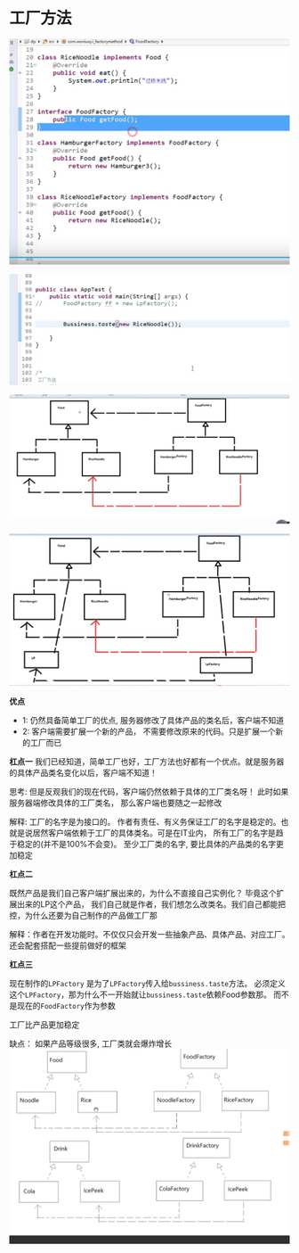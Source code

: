 # 工厂方法

![-w512](media/15876579806532/15876595940626.jpg)


![-w570](media/15876579806532/15876596122519.jpg)



![-w805](media/15876579806532/15876605549604.jpg)


![增加LP产品](media/15876579806532/15876606063659.jpg)


**优点**
- 1: 仍然具备简单工厂的优点, 服务器修改了具体产品的类名后，客户端不知道
- 2: 客户端需要扩展一个新的产品， 不需要修改原来的代码。只是扩展一个新的工厂而已

**杠点一**
我们已经知道，简单工厂也好，工厂方法也好都有一个优点。就是服务器的具体产品类名变化以后，客户端不知道！

思考: 但是反观我们的现在代码，客户端仍然依赖于具体的工厂类名呀！ 此时如果服务器端修改具体的工厂类名， 那么客户端也要随之一起修改
    
解释: 工厂的名字是为接口的。 作者有责任、有义务保证工厂的名字是稳定的。也就是说居然客户端依赖于工厂的具体类名。可是在IT业内， 所有工厂的名字是趋于稳定的(并不是100%不会变)。 至少工厂类的名字, 要比具体的产品类的名字更加稳定

**杠点二**

既然产品是我们自己客户端扩展出来的，为什么不直接自己实例化？ 毕竟这个扩展出来的LP这个产品， 我们自己就是作者，我们想怎么改类名。我们自己都能把控，为什么还要为自己制作的产品做工厂那

解释：作者在开发功能时。不仅仅只会开发一些抽象产品、具体产品、对应工厂。 还会配套搭配一些提前做好的框架


**杠点三**

现在制作的`LPFactory` 是为了`LPFactory`传入给`bussiness.taste`方法。 必须定义这个`LPFactory`，那为什么不一开始就让`bussiness.taste`依赖Food参数那。 而不是现在的`FoodFactory`作为参数

工厂比产品更加稳定

缺点： 
如果产品等级很多, 工厂类就会爆炸增长
![-w561](media/15876579806532/15876607072683.jpg)




